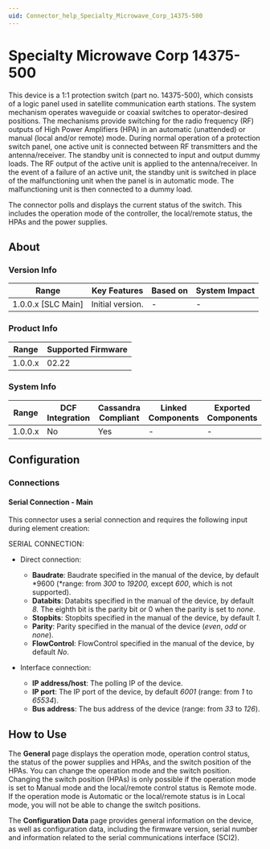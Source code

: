 ```yaml
---
uid: Connector_help_Specialty_Microwave_Corp_14375-500
---
```


# Specialty Microwave Corp 14375-500

This device is a 1:1 protection switch (part no. 14375-500), which consists of a logic panel used in satellite communication earth stations. The system mechanism operates waveguide or coaxial switches to operator-desired positions. The mechanisms provide switching for the radio frequency (RF) outputs of High Power Amplifiers (HPA) in an automatic (unattended) or manual (local and/or remote) mode. During normal operation of a protection switch panel, one active unit is connected between RF transmitters and the antenna/receiver. The standby unit is connected to input and output dummy loads. The RF output of the active unit is applied to the antenna/receiver. In the event of a failure of an active unit, the standby unit is switched in place of the malfunctioning unit when the panel is in automatic mode. The malfunctioning unit is then connected to a dummy load.

The connector polls and displays the current status of the switch. This includes the operation mode of the controller, the local/remote status, the HPAs and the power supplies.

## About

### Version Info

| Range                | Key Features     | Based on     | System Impact     |
|----------------------|------------------|--------------|-------------------|
| 1.0.0.x [SLC Main]   | Initial version. | -            | -                 |

### Product Info

| Range     | Supported Firmware     |
|-----------|------------------------|
| 1.0.0.x   | 02.22                  |

### System Info

| Range     | DCF Integration     | Cassandra Compliant     | Linked Components     | Exported Components     |
|-----------|---------------------|-------------------------|-----------------------|-------------------------|
| 1.0.0.x   | No                  | Yes                     | -                     | -                       |

## Configuration

### Connections

#### Serial Connection - Main

This connector uses a serial connection and requires the following input during element creation:

SERIAL CONNECTION:

- Direct connection:

  - **Baudrate**: Baudrate specified in the manual of the device, by default *9600 (*range: from *300* to *19200,* except *600*, which is not supported).
  - **Databits**: Databits specified in the manual of the device, by default *8.* The eighth bit is the parity bit or 0 when the parity is set to *none*.
  - **Stopbits**: Stopbits specified in the manual of the device, by default *1.*
  - **Parity**: Parity specified in the manual of the device (*even*, *odd* or *none*).
  - **FlowControl**: FlowControl specified in the manual of the device, by default *No*.

- Interface connection:

  - **IP address/host**: The polling IP of the device.
  - **IP port**: The IP port of the device, by default *6001* (range: from *1* to *65534*).
  - **Bus address**: The bus address of the device (range: from *33* to *126*).

## How to Use

The **General** page displays the operation mode, operation control status, the status of the power supplies and HPAs, and the switch position of the HPAs. You can change the operation mode and the switch position. Changing the switch position (HPAs) is only possible if the operation mode is set to Manual mode and the local/remote control status is Remote mode. If the operation mode is Automatic or the local/remote status is in Local mode, you will not be able to change the switch positions.

The **Configuration Data** page provides general information on the device, as well as configuration data, including the firmware version, serial number and information related to the serial communications interface (SCI2).
